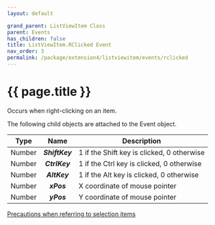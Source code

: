 ```yaml
---
layout: default

grand_parent: ListViewItem Class
parent: Events
has_children: false
title: ListViewItem.RClicked Event
nav_order: 3
permalink: /package/extension4/listviewitem/events/rclicked
---
```

# {{ page.title }}

Occurs when right-clicking on an item.

The following child objects are attached to the Event object.

| Type   |     Name     | Description                                |
|--------|:------------:|--------------------------------------------|
| Number | **_ShiftKey_** | 1 if the Shift key is clicked, 0 otherwise |
| Number |  **_CtrlKey_** | 1 if the Ctrl key is clicked, 0 otherwise  |
| Number |  **_AltKey_**  | 1 if the Alt key is clicked, 0 otherwise   |
| Number |   **_xPos_**   | X coordinate of mouse pointer              |
| Number |   **_yPos_**   | Y coordinate of mouse pointer              |

<a href="/package/extension4/listviewitem/events/#precautions-when-referring-to-selection-items">Precautions when referring to selection items</a>
